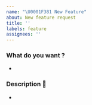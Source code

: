 ```yaml
---
name: "\U0001F381 New Feature"
about: New feature request
title: ''
labels: feature
assignees: ''
---
```


### What do you want ?

-

### Description :memo:

-
